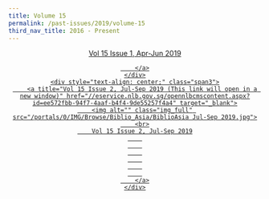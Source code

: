 ```yaml
---
title: Volume 15
permalink: /past-issues/2019/volume-15
third_nav_title: 2016 - Present
---
```


<div class="row-fluid">
	<div style="text-align: center;" class="span3">
		<a title=" Vol 15 Issue 1, Apr-Jun 2019 (This link will open in a new window)" href="//eservice.nlb.gov.sg/opennlbcmscontent.aspx?id=e51e7c7f-f6ae-4413-aed8-4fb79e0a60aa" target="_blank">
		<img alt="" class="img_full" src="/portals/0/IMG/Browse/Biblio_Asia/BiblioAsia Apr-Jun 19_Cover.jpg">
		<br>
		Vol 15 Issue 1, Apr-Jun 2019
		
		
		
		
		
		
		</a>
	</div>
	<div style="text-align: center;" class="span3">
		<a title="Vol 15 Issue 2, Jul-Sep 2019 (This link will open in a new window)" href="//eservice.nlb.gov.sg/opennlbcmscontent.aspx?id=ee572fbb-94f7-4aaf-b4f4-9de55257f4a4" target="_blank">
		<img alt="" class="img_full" src="/portals/0/IMG/Browse/Biblio_Asia/BiblioAsia Jul-Sep 2019.jpg">
		<br>
		Vol 15 Issue 2, Jul-Sep 2019
		
		
		
		
		
		
		</a>
	</div>
